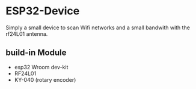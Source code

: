 # ESP32-Device

Simply a small device to scan Wifi networks and a small bandwith with the rf24L01 antenna.

## build-in Module

- esp32 Wroom dev-kit
- RF24L01
- KY-040 (rotary encoder)

